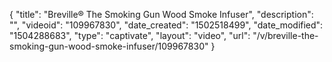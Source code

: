 {
    "title": "Breville&reg; The Smoking Gun Wood Smoke Infuser",
    "description": "",
    "videoid": "109967830",
    "date_created": "1502518499",
    "date_modified": "1504288683",
    "type": "captivate",
    "layout": "video",
    "url": "\/v\/breville-the-smoking-gun-wood-smoke-infuser\/109967830"
}